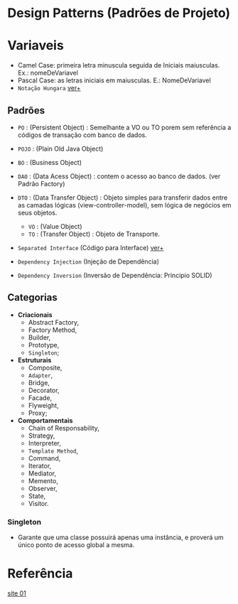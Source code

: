 # Design Patterns (Padrões de Projeto)

# Variaveis
- Camel Case: primeira letra minuscula seguida de Iniciais maiusculas. Ex.: nomeDeVariavel
- Pascal Case: as letras iniciais em maiusculas. E.: NomeDeVariavel
- `Notação Hungara` [ver+](https://en.wikipedia.org/wiki/Hungarian_notation)



## Padrões
- `PO` : (Persistent Object) : Semelhante a VO ou TO porem sem referência a códigos de transação com banco de dados.
- `POJO` : (Plain Old Java Object)
- `BO` : (Business Object)
- `DAO` : (Data Acess Object) : contem o acesso ao banco de dados. (ver Padrão Factory)
- `DTO` : (Data Transfer Object) : Objeto simples para transferir dados entre as camadas lógicas (view-controller-model), sem lógica de negócios em seus objetos. 
  - `VO` : (Value Object)
  - `TO` : (Transfer Object) : Objeto de Transporte.

- `Separated Interface` (Código para Interface) [ver+](https://martinfowler.com/eaaCatalog/separatedInterface.html)
- `Dependency Injection` (Injeção de Dependência)
- `Dependency Inversion` (Inversão de Dependência: Principio SOLID)

## Categorias
- **Criacionais** 
  - Abstract Factory, 
  - Factory Method, 
  - Builder, 
  - Prototype, 
  - `Singleton`;
- **Estruturais** 
  - Composite, 
  - `Adapter`, 
  - Bridge, 
  - Decorator, 
  - Facade, 
  - Flyweight, 
  - Proxy;
- **Comportamentais** 
  - Chain of Responsability, 
  - Strategy, 
  - Interpreter, 
  - `Template Method`, 
  - Command, 
  - Iterator, 
  - Mediator, 
  - Memento, 
  - Observer, 
  - State, 
  - Visitor.
 



### Singleton
- Garante que uma classe possuirá apenas uma instância, e proverá um único ponto de acesso global a mesma.

# Referência
[site 01](https://portaldesenvolvedor.com/blog/design-patterns-em-delphi-padroes-de-projeto/)
